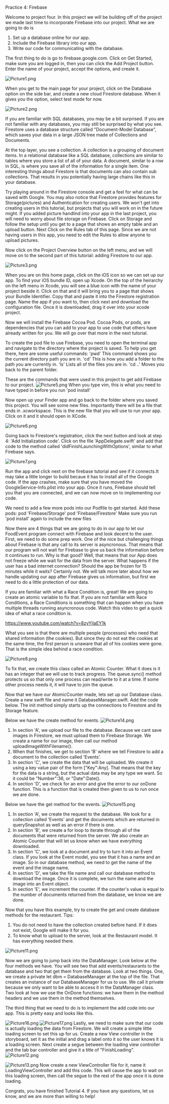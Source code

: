 Practice 4: Firebase

Welcome to project four. In this project we will be building off of the project we made last time to incorporate Firebase into our project. What we are going to do is
1. Set up a database online for our app.
2. Include the Firebase library into our app.
3. Write our code for communicating with the database.


The first thing to do is go to firebase.google.com. Click on Get Started, make sure you are logged in, then you can click the Add Project button. Enter the name of your project, accept the options, and create it.

![Picture1.png](https://github.com/Decoder22/DevCommitteeIOSProject4/blob/master/readmePictures/Picture1.png)

When you get to the main page for your project, click on the Database option on the side bar, and create a new cloud Firestore database. When it gives you the option, select test mode for now.

![Picture2.png](https://github.com/Decoder22/DevCommitteeIOSProject4/blob/master/readmePictures/Picture2.png)

If you are familiar with SQL databases, you may be a bit surprised. If you are not familiar with any databases, you may still be surprised by what you see. Firestore uses a database structure called "Document-Model Database", which saves your data in a large JSON tree made of Collections and Documents.

At the top layer, you see a collection. A collection is a grouping of document items. In a relational database like a SQL database, collections are similar to tables where you store a list of all of your data. A document, similar to a row in SQL, is where you save all of the information for a single item. One interesting things about Firestore is that documents can also contain sub collections. That results in you potentially having large chains like this in your database.


Try playing around in the Firestore console and get a feel for what can be saved with Google. You may also notice that Firestore provides features for Storage(pictures) and Authentication for creating users. We won't get into creating users in this tutorial, but projects that you will work on in the future might. If you added picture handlind into your app in the last project, you will need to worry about file storage on Firebase. Click on Storage and follow the setup until you get to a page that shows an empty table and an upload button. Next Click on the Rules tab of this page. Since we are not having users in this app, you need to edit the Rules to allow anyone to upload pictures. 



Now click on the Project Overview button on the left menu, and we will move on to the second part of this tutorial: adding Firestore to our app.

![Picture3.png](https://github.com/Decoder22/DevCommitteeIOSProject4/blob/master/readmePictures/Picture3.png)

When you are on this home page, click on the iOS icon so we can set up our app. To find your iOS bundle ID, open up Xcode. On the top of the heirarchy on the left menu in Xcode, you will see a blue icon with the name of your project beside it. Click on that and it will bring you to a page that shows your Bundle Identifier. Copy that and paste it into the Firestore registration page. Name the app if you want to, then click next and download the configuration file. Once it is downloaded, drag it over into your xcode project.



Now we will install the Firebase Cocoa Pod. Cocoa Pods, or pods, are dependencies that you can add to your app to use code that others have already written for you. We will go over that more in the next tutorial.

To create the pod file to use Firebase, you need to open the terminal app and navigate to the directory where the project is saved. To help you get there, here are some useful commands:
'pwd'    This command shows you the current directory path you are in.
'cd'     This is how you add a folder to the path you are currently in.
'ls'     Lists all of the files you are in.
'cd ..'  Moves you back to the parent folder.


These are the commands that were used in this project to get add Firebase to our project.
![Picture5.png](https://github.com/Decoder22/DevCommitteeIOSProject4/blob/master/readmePictures/Picture5.png)
When you type vim, this is what you need to have typed in before you run 'pod install'

Now open up your Finder app and go back to the folder where you saved this project. You will see some new files. Importantly there will be a file that ends in .xcworkspace. This is the new file that you will use to run your app. Click on it and it should open in XCode.

![Picture6.png](https://github.com/Decoder22/DevCommitteeIOSProject4/blob/master/readmePictures/Picture6.png)

Going back to Firestore's registration, click the next button and look at step 4: 'Add Initialization code'. Click on the file 'AppDelegate.swift' and add that code to the method called 'didFinishLaunchingWithOptions', similar to what Firebase says.

![Picture7.png](https://github.com/Decoder22/DevCommitteeIOSProject4/blob/master/readmePictures/Picture7.png)

Run the app and click next on the firebase tutorial and see if it connects.It may take a little longer to build becaue it has to install all of the Google code. If the app crashes, make sure that you have moved the GoogleService-Info.plist into your app. Once it runs, Firebase should tell you that you are connected, and we can now move on to implementing our code.

We need to add a few more pods into our Podfile to get started. Add these pods:
  pod 'Firebase/Storage'
  pod 'Firebase/Firestore'
Make sure you run 'pod install' again to include the new files


Now there are 4 things that we are going to do in our app to let our FoodEvent program connect with Firebase and look decent to the user. First, we need to do some prep work. One of the nice but challenging things about Firebase is that any call to its server is asyncronous. That means that our program will not wait for Firebase to give us back the information before it continues to run. Why is that good? Well, that means that our App does not freeze while we wait for the data from the server. What happens if the user has a bad internet connection? Should the app be frozen for 15 minutes while it waits? Certainly not. We will talk more later about how we handle updating our app after Firebase gives us information, but first we need to do a little protection of our data. 

If you are familiar with what a Race Condition is, great! We are going to create an atomic variable to fix that. If you are not familiar with Race Conditions, a Race Conditions is something that can happen when you have multiple threads running asyncronous code. Watch this video to get a quick idea of what a race condition is.

https://www.youtube.com/watch?v=8zyYjlaEY1k

What you see is that there are multiple people (processes) who need that shared information (the cookies). But since they do not eat the cookies at the same time, the first person is unaware that all of his cookies were gone. That is the simple idea behind a race condition. 

![Picture8.png](https://github.com/Decoder22/DevCommitteeIOSProject4/blob/master/readmePictures/Picture8.png)

To fix that, we create this class called an Atomic Counter. What it does is it has an integer that we will use to track progress. The queue.sync() method protects us so that only one process can read/write to it at a time. If some other process needs it, it will have to join the queue. 



Now that we have our AtomicCounter made, lets set up our Database class. Create a new swift file and name it DatabaseManager.swift. Add the code below. The init method simply starts up the connections to Firestore and its Storage feature.

Below we have the create method for events.
![Picture14.png](https://github.com/Decoder22/DevCommitteeIOSProject4/blob/master/readmePictures/Picture14.png)

1. In section 'A', we upload our file to the database. Because we cant save images in Firestore, we must upload them to Firebase Storage. We create a name for our image, then call our method uploadImageWithFilename(). 
2. When that finishes, we get to section 'B' where we tell Firestore to add a document to the collection called 'Events'. 
3. In section 'C', we create the data that will be uploaded. We create it using a key value pair of the form ["Key":Any]. That means that the key for the data is a string, but the actual data may be any type we want. So it could be "Number":36, or "Date":Date(). 
4. In section 'D', we check for an error and give the error to our onDone function. This is a function that is created then given to us to run once we are done.

Below we have the get method for the events.
![Picture15.png](https://github.com/Decoder22/DevCommitteeIOSProject4/blob/master/readmePictures/Picture15.png)
1. In section 'A', we create the request to the database. We look for a collection called 'Events' and get the documents which are returned in querySnapshot as well as an error if there is one. 
2. In section 'B', we create a for loop to iterate through all of the documents that were returned from the server. We also create an Atomic Counter that will let us know when we have everything downloaded.
3. In section 'C', we look at a document and try to turn it into an Event class. If you look at the Event model, you see that it has a name and an image. So in our database method, we need to get the name of the event and the image name. 
4. In section 'D', we take the file name and call our database method to download the image. Once it is complete, we turn the name and the image into an Event object.
5. In section 'E', we increment the counter. If the counter's value is equal to the number of documents returned from the database, we know we are done.

Now that you have this example, try to create the get and create database methods for the restaurant. 
Tips:
1. You do not need to have the collection created before hand. If it does not exist, Google will make it for you.
2. To know what to upload to the server, look at the Restaurant model. It has everything needed there.

![Picture11.png](https://github.com/Decoder22/DevCommitteeIOSProject4/blob/master/readmePictures/Picture11.png)

Now we are going to jump back into the DataManager. Look below at the four methods we have. You will see two that add events/restaurants to the database and two that get them from the database. Look at two things. One, we create a private let dbm = DatabaseManager at the top of the file. That creates an instance of our DatabaseManager for us to use. We call it private because we only want to be able to access it in the DataManager class. Two look at how we use the OnDone functions: we have them in the method headers and we use them in the method themselves. 


The third thing that we need to do is to implement the add code into our app. This is pretty easy and looks like this.

![Picture16.png](https://github.com/Decoder22/DevCommitteeIOSProject4/blob/master/readmePictures/Picture16.png)
![Picture17.png](https://github.com/Decoder22/DevCommitteeIOSProject4/blob/master/readmePictures/Picture17.png)
Lastly, we need to make sure that our code is actually loading the data from Firestore. We will create a simple little loading screen to set this up for us. Create a new View controller in the storyboard, set it as the initial and drag a label onto it so the user knows it is a loading screen. Next create a segue between the loading view controller and the tab bar controller and give it a title of "FinishLoading".
![Picture12.png](https://github.com/Decoder22/DevCommitteeIOSProject4/blob/master/readmePictures/Picture12.png)

![Picture13.png](https://github.com/Decoder22/DevCommitteeIOSProject4/blob/master/readmePictures/Picture13.png)
Now create a new ViewController file for it, name it LoadingViewController and add this code. This will cause the app to wait on this loading screen, then call the segue to the rest of the app once it is done loading.




Congrats, you have finished Tutorial 4. If you have any questions, let us know, and we are more than willing to help!
